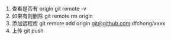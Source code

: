 1.  查看是否有 origin
    git remote -v
2.  如果有则删除
    git remote rm origin
3.  添加远程库
    git remote add origin git@github.com:dfchong/xxxx
4.  上传
    git push

